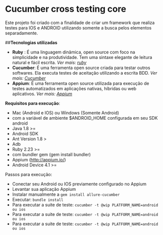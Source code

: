 Cucumber cross testing core
================================

Este projeto foi criado com a finalidade de criar um framework que realiza testes para IOS e ANDROID utilizando somente a busca pelos elementos separadamente.

##**Tecnologias utilizadas**
 
 - **Ruby** : É uma linguagem dinâmica, open source com foco na simplicidade e na produtividade. Tem uma sintaxe elegante de leitura natural e fácil escrita. *Ver mais: [ruby](https://www.ruby-lang.org/pt/)*
 - **Cucumber**: É uma ferramenta open source criada para testar outros softwares. Ela executa testes de aceitação utilizando a escrita BDD. *Ver mais: [Cucumber](cucumber.io)*
 - **Appium**: É uma ferramenta open source utilizada para execução de testes automatizados em aplicações nativas, híbridas ou web aplicativos. *Ver mais: [Appium](http://appium.io/)*

**Requisitos para execução**:

 - Mac (Android e IOS) ou Windows (Somente Android) 
  - com a variável de ambiente $ANDROID_HOME configurada em seu SDK android
 - Java 1.8 >=
 - Android SDK
 - Ant Version 1.8 >
 - Adb
 - Ruby 2.23 >=
  - com bundler gem (gem install bundler)
 - Appium (http://appium.io/)
 - Android Device 4.1 >=

Passos para execução:

 - Conectar seu Android ou IOS previamente configurado no Appium
 - Levantar sua aplicação Appium
 - Instalar manualmente a `gem install allure-cucumber`
 - Executar: `bundle install`
 - Para executar a suite de teste: `cucumber -t @wip PLATFORM_NAME=android ou ios`
 - Para executar a suite de teste: `cucumber -t @wip PLATFORM_NAME=android ou ios`
 - Para executar a suite de teste: `cucumber -t @wip PLATFORM_NAME=android ou ios`